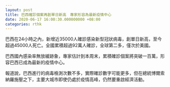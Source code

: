 ```yaml
---
layout: post
title: 巴西確診個案再創單日新高　專家形容為最新疫情中心
date: 2020-06-17 16:00:30.000000000 +08:00
categories: rthk
---
```


巴西在24小時之內，新增近35000人確診感染新型冠狀病毒，創單日新高，至今超過45000人死亡。全國累積超過92萬人確診，全球第二多，僅次於美國。

巴西國內感染率無放緩跡象，專家估計到本周末，累積確診個案將突破一百萬，形容巴西已成為最新的疫情中心。

報道說，巴西進行的病毒檢測次數不多，實際確診數字可能更多，但在總統博爾索納羅施壓之下，主要大城市即使仍處於疫情高峰，仍然要重啟經濟活動。
